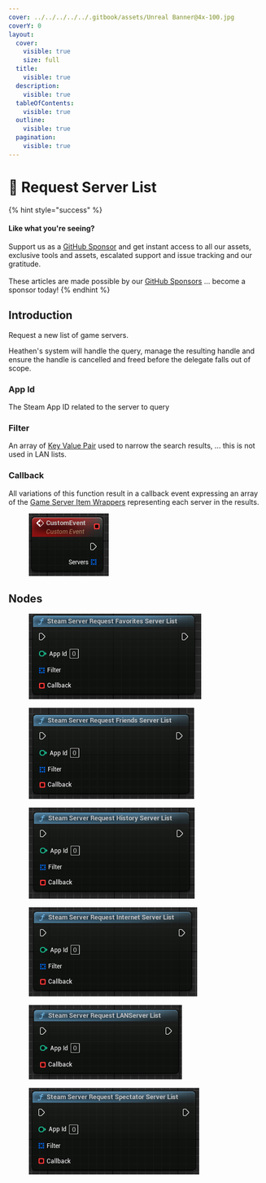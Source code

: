 ```yaml
---
cover: ../../../../../.gitbook/assets/Unreal Banner@4x-100.jpg
coverY: 0
layout:
  cover:
    visible: true
    size: full
  title:
    visible: true
  description:
    visible: true
  tableOfContents:
    visible: true
  outline:
    visible: true
  pagination:
    visible: true
---
```


# 🔵 Request Server List



{% hint style="success" %}
#### Like what you're seeing?

Support us as a [GitHub Sponsor](../../../../../become-a-sponsor/) and get instant access to all our assets, exclusive tools and assets, escalated support and issue tracking and our gratitude.\
\
These articles are made possible by our [GitHub Sponsors](../../../../../become-a-sponsor/) ... become a sponsor today!
{% endhint %}

## Introduction

Request a new list of game servers.

Heathen's system will handle the query, manage the resulting handle and ensure the handle is cancelled and freed before the delegate falls out of scope.

### App Id

The Steam App ID related to the server to query

### Filter

An array of [Key Value Pair](../../types/key-value-pair.md) used to narrow the search results, ... this is not used in LAN lists.

### Callback

All variations of this function result in a callback event expressing an array of the [Game Server Item Wrappers](../../types/game-server-item-wrapper.md) representing each server in the results.

<figure><img src="../../../../../.gitbook/assets/image (261).png" alt=""><figcaption></figcaption></figure>

## Nodes

<figure><img src="../../../../../.gitbook/assets/image (255).png" alt=""><figcaption></figcaption></figure>

<figure><img src="../../../../../.gitbook/assets/image (256).png" alt=""><figcaption></figcaption></figure>

<figure><img src="../../../../../.gitbook/assets/image (257).png" alt=""><figcaption></figcaption></figure>

<figure><img src="../../../../../.gitbook/assets/image (258).png" alt=""><figcaption></figcaption></figure>

<figure><img src="../../../../../.gitbook/assets/image (259).png" alt=""><figcaption></figcaption></figure>

<figure><img src="../../../../../.gitbook/assets/image (260).png" alt=""><figcaption></figcaption></figure>
